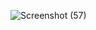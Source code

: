 ![Screenshot (57)](https://github.com/kumarrohit2002/ROAD_ACCIDENT_DASHBOARD/assets/117751951/ba1801da-2ec7-4d07-bcdf-2aeffd7f6033)
